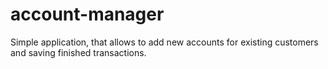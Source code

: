 # account-manager
Simple application, that allows to add new accounts for existing customers and saving finished transactions.
